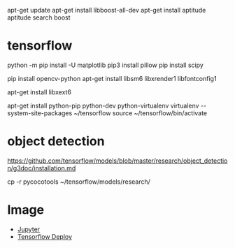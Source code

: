 apt-get update
apt-get install libboost-all-dev
apt-get install aptitude
aptitude search boost

# tensorflow

python -m pip install -U matplotlib
pip3 install pillow
pip install scipy

pip install opencv-python
apt-get install libsm6 libxrender1 libfontconfig1

apt-get install libxext6

apt-get install python-pip python-dev python-virtualenv
virtualenv --system-site-packages ~/tensorflow
source ~/tensorflow/bin/activate

# object detection

https://github.com/tensorflow/models/blob/master/research/object_detection/g3doc/installation.md
<!-- apt-get install protobuf-compiler python-pil python-lxml
pip install jupyter
pip install matplotlib
wget https://github.com/google/protobuf/releases/download/v3.3.0/protoc-3.3.0-linux-x86_64.zip -->

cp -r pycocotools ~/tensorflow/models/research/

# Image

- [Jupyter]( https://towardsdatascience.com/tensorflow-object-detection-with-docker-from-scratch-5e015b639b0b)
- [Tensorflow Deploy](https://medium.com/@pierrepaci/deploy-tensorflow-object-detection-model-in-less-than-5-minutes-604e6bb0bb04)
